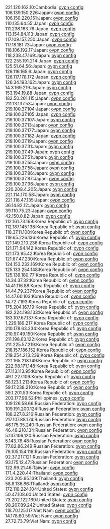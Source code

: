 221.120.162.10:Cambodia: [ovpn config](vpn/221_120_162_10.ovpn)  
106.139.150.226:Japan: [ovpn config](vpn/106_139_150_226.ovpn)  
106.150.220.151:Japan: [ovpn config](vpn/106_150_220_151.ovpn)  
110.135.64.55:Japan: [ovpn config](vpn/110_135_64_55.ovpn)  
111.238.163.76:Japan: [ovpn config](vpn/111_238_163_76.ovpn)  
113.154.84.113:Japan: [ovpn config](vpn/113_154_84_113.ovpn)  
117.109.157.250:Japan: [ovpn config](vpn/117_109_157_250.ovpn)  
117.18.181.73:Japan: [ovpn config](vpn/117_18_181_73.ovpn)  
118.106.192.17:Japan: [ovpn config](vpn/118_106_192_17.ovpn)  
118.238.47.169:Japan: [ovpn config](vpn/118_238_47_169.ovpn)  
122.255.191.214:Japan: [ovpn config](vpn/122_255_191_214.ovpn)  
125.51.64.56:Japan: [ovpn config](vpn/125_51_64_56.ovpn)  
126.116.165.6:Japan: [ovpn config](vpn/126_116_165_6.ovpn)  
126.117.178.172:Japan: [ovpn config](vpn/126_117_178_172.ovpn)  
126.34.193.162:Japan: [ovpn config](vpn/126_34_193_162.ovpn)  
14.3.169.219:Japan: [ovpn config](vpn/14_3_169_219.ovpn)  
153.194.19.88:Japan: [ovpn config](vpn/153_194_19_88.ovpn)  
182.50.201.115:Japan: [ovpn config](vpn/182_50_201_115.ovpn)  
211.13.137.53:Japan: [ovpn config](vpn/211_13_137_53.ovpn)  
219.100.37.104:Japan: [ovpn config](vpn/219_100_37_104.ovpn)  
219.100.37.105:Japan: [ovpn config](vpn/219_100_37_105.ovpn)  
219.100.37.107:Japan: [ovpn config](vpn/219_100_37_107.ovpn)  
219.100.37.13:Japan: [ovpn config](vpn/219_100_37_13.ovpn)  
219.100.37.177:Japan: [ovpn config](vpn/219_100_37_177.ovpn)  
219.100.37.182:Japan: [ovpn config](vpn/219_100_37_182.ovpn)  
219.100.37.19:Japan: [ovpn config](vpn/219_100_37_19.ovpn)  
219.100.37.31:Japan: [ovpn config](vpn/219_100_37_31.ovpn)  
219.100.37.49:Japan: [ovpn config](vpn/219_100_37_49.ovpn)  
219.100.37.51:Japan: [ovpn config](vpn/219_100_37_51.ovpn)  
219.100.37.55:Japan: [ovpn config](vpn/219_100_37_55.ovpn)  
219.100.37.58:Japan: [ovpn config](vpn/219_100_37_58.ovpn)  
219.100.37.86:Japan: [ovpn config](vpn/219_100_37_86.ovpn)  
219.100.37.87:Japan: [ovpn config](vpn/219_100_37_87.ovpn)  
219.100.37.96:Japan: [ovpn config](vpn/219_100_37_96.ovpn)  
220.208.4.205:Japan: [ovpn config](vpn/220_208_4_205.ovpn)  
221.114.170.58:Japan: [ovpn config](vpn/221_114_170_58.ovpn)  
221.118.47.135:Japan: [ovpn config](vpn/221_118_47_135.ovpn)  
36.14.82.12:Japan: [ovpn config](vpn/36_14_82_12.ovpn)  
39.110.75.23:Japan: [ovpn config](vpn/39_110_75_23.ovpn)  
42.150.0.82:Japan: [ovpn config](vpn/42_150_0_82.ovpn)  
112.161.73.169:Korea Republic of: [ovpn config](vpn/112_161_73_169.ovpn)  
112.187.145.138:Korea Republic of: [ovpn config](vpn/112_187_145_138.ovpn)  
118.37.11.108:Korea Republic of: [ovpn config](vpn/118_37_11_108.ovpn)  
119.65.226.136:Korea Republic of: [ovpn config](vpn/119_65_226_136.ovpn)  
121.149.210.236:Korea Republic of: [ovpn config](vpn/121_149_210_236.ovpn)  
121.171.94.142:Korea Republic of: [ovpn config](vpn/121_171_94_142.ovpn)  
121.173.95.42:Korea Republic of: [ovpn config](vpn/121_173_95_42.ovpn)  
121.67.47.230:Korea Republic of: [ovpn config](vpn/121_67_47_230.ovpn)  
124.153.232.169:Korea Republic of: [ovpn config](vpn/124_153_232_169.ovpn)  
125.133.254.148:Korea Republic of: [ovpn config](vpn/125_133_254_148.ovpn)  
125.139.180.77:Korea Republic of: [ovpn config](vpn/125_139_180_77.ovpn)  
14.34.37.32:Korea Republic of: [ovpn config](vpn/14_34_37_32.ovpn)  
14.41.116.88:Korea Republic of: [ovpn config](vpn/14_41_116_88.ovpn)  
14.44.79.237:Korea Republic of: [ovpn config](vpn/14_44_79_237.ovpn)  
14.47.60.103:Korea Republic of: [ovpn config](vpn/14_47_60_103.ovpn)  
14.72.7.193:Korea Republic of: [ovpn config](vpn/14_72_7_193.ovpn)  
175.204.167.19:Korea Republic of: [ovpn config](vpn/175_204_167_19.ovpn)  
182.224.198.133:Korea Republic of: [ovpn config](vpn/182_224_198_133.ovpn)  
183.107.67.137:Korea Republic of: [ovpn config](vpn/183_107_67_137.ovpn)  
1.229.189.217:Korea Republic of: [ovpn config](vpn/1_229_189_217.ovpn)  
210.178.63.234:Korea Republic of: [ovpn config](vpn/210_178_63_234.ovpn)  
210.97.49.150:Korea Republic of: [ovpn config](vpn/210_97_49_150.ovpn)  
211.198.63.122:Korea Republic of: [ovpn config](vpn/211_198_63_122.ovpn)  
211.225.57.219:Korea Republic of: [ovpn config](vpn/211_225_57_219.ovpn)  
218.157.186.152:Korea Republic of: [ovpn config](vpn/218_157_186_152.ovpn)  
219.254.213.239:Korea Republic of: [ovpn config](vpn/219_254_213_239.ovpn)  
221.165.218.149:Korea Republic of: [ovpn config](vpn/221_165_218_149.ovpn)  
222.98.171.148:Korea Republic of: [ovpn config](vpn/222_98_171_148.ovpn)  
27.113.113.95:Korea Republic of: [ovpn config](vpn/27_113_113_95.ovpn)  
49.1.227.109:Korea Republic of: [ovpn config](vpn/49_1_227_109.ovpn)  
58.123.1.213:Korea Republic of: [ovpn config](vpn/58_123_1_213.ovpn)  
59.17.238.210:Korea Republic of: [ovpn config](vpn/59_17_238_210.ovpn)  
59.1.201.53:Korea Republic of: [ovpn config](vpn/59_1_201_53.ovpn)  
203.177.99.52:Philippines: [ovpn config](vpn/203_177_99_52.ovpn)  
109.126.58.66:Russian Federation: [ovpn config](vpn/109_126_58_66.ovpn)  
109.191.200.124:Russian Federation: [ovpn config](vpn/109_191_200_124.ovpn)  
188.227.8.216:Russian Federation: [ovpn config](vpn/188_227_8_216.ovpn)  
217.107.88.174:Russian Federation: [ovpn config](vpn/217_107_88_174.ovpn)  
46.175.35.240:Russian Federation: [ovpn config](vpn/46_175_35_240.ovpn)  
46.48.210.134:Russian Federation: [ovpn config](vpn/46_48_210_134.ovpn)  
5.137.106.120:Russian Federation: [ovpn config](vpn/5_137_106_120.ovpn)  
5.143.78.48:Russian Federation: [ovpn config](vpn/5_143_78_48.ovpn)  
77.82.86.249:Russian Federation: [ovpn config](vpn/77_82_86_249.ovpn)  
79.105.154.118:Russian Federation: [ovpn config](vpn/79_105_154_118.ovpn)  
92.37.217.121:Russian Federation: [ovpn config](vpn/92_37_217_121.ovpn)  
93.175.12.47:Russian Federation: [ovpn config](vpn/93_175_12_47.ovpn)  
122.99.21.46:Taiwan: [ovpn config](vpn/122_99_21_46.ovpn)  
171.4.220.44:Thailand: [ovpn config](vpn/171_4_220_44.ovpn)  
223.205.95.139:Thailand: [ovpn config](vpn/223_205_95_139.ovpn)  
58.8.136.86:Thailand: [ovpn config](vpn/58_8_136_86.ovpn)  
172.110.224.104:United States: [ovpn config](vpn/172_110_224_104.ovpn)  
50.47.108.60:United States: [ovpn config](vpn/50_47_108_60.ovpn)  
73.202.122.169:United States: [ovpn config](vpn/73_202_122_169.ovpn)  
98.207.89.242:United States: [ovpn config](vpn/98_207_89_242.ovpn)  
118.70.125.117:Viet Nam: [ovpn config](vpn/118_70_125_117.ovpn)  
14.178.60.59:Viet Nam: [ovpn config](vpn/14_178_60_59.ovpn)  
27.72.73.79:Viet Nam: [ovpn config](vpn/27_72_73_79.ovpn)  
